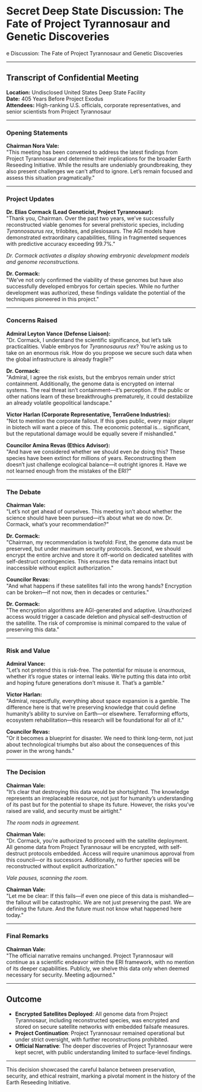 # Secret Deep State Discussion: The Fate of Project Tyrannosaur and Genetic Discoveries
e Discussion: The Fate of Project Tyrannosaur and Genetic Discoveries

---

## **Transcript of Confidential Meeting**  
**Location:** Undisclosed United States Deep State Facility  
**Date:** 405 Years Before Project Exodus  
**Attendees:** High-ranking U.S. officials, corporate representatives, and senior scientists from Project Tyrannosaur  

---

### **Opening Statements**

**Chairman Nora Vale:**  
"This meeting has been convened to address the latest findings from Project Tyrannosaur and determine their implications for the broader Earth Reseeding Initiative. While the results are undeniably groundbreaking, they also present challenges we can’t afford to ignore. Let’s remain focused and assess this situation pragmatically."

---

### **Project Updates**

**Dr. Elias Cormack (Lead Geneticist, Project Tyrannosaur):**  
"Thank you, Chairman. Over the past two years, we’ve successfully reconstructed viable genomes for several prehistoric species, including *Tyrannosaurus rex*, trilobites, and plesiosaurs. The AGI models have demonstrated extraordinary capabilities, filling in fragmented sequences with predictive accuracy exceeding 99.7%."

*Dr. Cormack activates a display showing embryonic development models and genome reconstructions.*

**Dr. Cormack:**  
"We’ve not only confirmed the viability of these genomes but have also successfully developed embryos for certain species. While no further development was authorized, these findings validate the potential of the techniques pioneered in this project."

---

### **Concerns Raised**

**Admiral Leyton Vance (Defense Liaison):**  
"Dr. Cormack, I understand the scientific significance, but let’s talk practicalities. Viable embryos for *Tyrannosaurus rex*? You’re asking us to take on an enormous risk. How do you propose we secure such data when the global infrastructure is already fragile?"

**Dr. Cormack:**  
"Admiral, I agree the risk exists, but the embryos remain under strict containment. Additionally, the genome data is encrypted on internal systems. The real threat isn’t containment—it’s perception. If the public or other nations learn of these breakthroughs prematurely, it could destabilize an already volatile geopolitical landscape."

**Victor Harlan (Corporate Representative, TerraGene Industries):**  
"Not to mention the corporate fallout. If this goes public, every major player in biotech will want a piece of this. The economic potential is... significant, but the reputational damage would be equally severe if mishandled."

**Councilor Amina Revas (Ethics Advisor):**  
"And have we considered whether we should even *be* doing this? These species have been extinct for millions of years. Reconstructing them doesn’t just challenge ecological balance—it outright ignores it. Have we not learned enough from the mistakes of the ERI?"

---

### **The Debate**

**Chairman Vale:**  
"Let’s not get ahead of ourselves. This meeting isn’t about whether the science should have been pursued—it’s about what we do now. Dr. Cormack, what’s your recommendation?"

**Dr. Cormack:**  
"Chairman, my recommendation is twofold: First, the genome data must be preserved, but under maximum security protocols. Second, we should encrypt the entire archive and store it off-world on dedicated satellites with self-destruct contingencies. This ensures the data remains intact but inaccessible without explicit authorization."

**Councilor Revas:**  
"And what happens if these satellites fall into the wrong hands? Encryption can be broken—if not now, then in decades or centuries."

**Dr. Cormack:**  
"The encryption algorithms are AGI-generated and adaptive. Unauthorized access would trigger a cascade deletion and physical self-destruction of the satellite. The risk of compromise is minimal compared to the value of preserving this data."

---

### **Risk and Value**

**Admiral Vance:**  
"Let’s not pretend this is risk-free. The potential for misuse is enormous, whether it’s rogue states or internal leaks. We’re putting this data into orbit and hoping future generations don’t misuse it. That’s a gamble."

**Victor Harlan:**  
"Admiral, respectfully, everything about space expansion is a gamble. The difference here is that we’re preserving knowledge that could define humanity’s ability to survive on Earth—or elsewhere. Terraforming efforts, ecosystem rehabilitation—this research will be foundational for all of it."

**Councilor Revas:**  
"Or it becomes a blueprint for disaster. We need to think long-term, not just about technological triumphs but also about the consequences of this power in the wrong hands."

---

### **The Decision**

**Chairman Vale:**  
"It’s clear that destroying this data would be shortsighted. The knowledge represents an irreplaceable resource, not just for humanity’s understanding of its past but for the potential to shape its future. However, the risks you’ve raised are valid, and security must be airtight."

*The room nods in agreement.*

**Chairman Vale:**  
"Dr. Cormack, you’re authorized to proceed with the satellite deployment. All genome data from Project Tyrannosaur will be encrypted, with self-destruct protocols embedded. Access will require unanimous approval from this council—or its successors. Additionally, no further species will be reconstructed without explicit authorization."

*Vale pauses, scanning the room.*

**Chairman Vale:**  
"Let me be clear: If this fails—if even one piece of this data is mishandled—the fallout will be catastrophic. We are not just preserving the past. We are defining the future. And the future must not know what happened here today."

---

### **Final Remarks**

**Chairman Vale:**  
"The official narrative remains unchanged. Project Tyrannosaur will continue as a scientific endeavor within the ERI framework, with no mention of its deeper capabilities. Publicly, we shelve this data only when deemed necessary for security. Meeting adjourned."

---

## **Outcome**

- **Encrypted Satellites Deployed**: All genome data from Project Tyrannosaur, including reconstructed species, was encrypted and stored on secure satellite networks with embedded failsafe measures.
- **Project Continuation**: Project Tyrannosaur remained operational but under strict oversight, with further reconstructions prohibited.
- **Official Narrative**: The deeper discoveries of Project Tyrannosaur were kept secret, with public understanding limited to surface-level findings.

---

This decision showcased the careful balance between preservation, security, and ethical restraint, marking a pivotal moment in the history of the Earth Reseeding Initiative.
